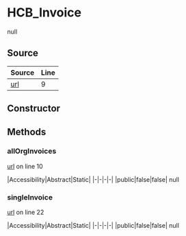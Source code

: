 # HCB_Invoice

null
## Source
|Source|Line|
|-|-|
|[url](https://github.com/devramsean0/hcb.js/blob/2a9735d/src/api_endpoints/invoices.ts#L9)|9|
## Constructor
## Methods
### allOrgInvoices
[url](https://github.com/devramsean0/hcb.js/blob/2a9735d/src/api_endpoints/invoices.ts#L10) on line 10  

|Accessibility|Abstract|Static|
|-|-|-|-|
|public|false|false|
null

### singleInvoice
[url](https://github.com/devramsean0/hcb.js/blob/2a9735d/src/api_endpoints/invoices.ts#L22) on line 22  

|Accessibility|Abstract|Static|
|-|-|-|-|
|public|false|false|
null
